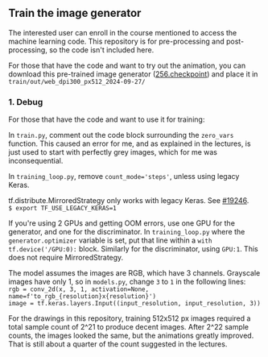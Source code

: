 ## Train the image generator

The interested user can enroll in the course mentioned to access the machine learning code. This repository is for pre-processing and post-processing, so the code isn't included here.

For those that have the code and want to try out the animation, you can download this pre-trained image generator ([256.checkpoint](s3://symbolfigures.io/thirdstudy/train/out/web_dpi300_px512_2024-09-27/256.checkpoint)) and place it in `train/out/web_dpi300_px512_2024-09-27/`

### 1. Debug

For those that have the code and want to use it for training:

In `train.py`, comment out the code block surrounding the `zero_vars` function. This caused an error for me, and as explained in the lectures, is just used to start with perfectly grey images, which for me was inconsequential.

In `training_loop.py`, remove `count_mode='steps'`, unless using legacy Keras.

tf.distribute.MirroredStrategy only works with legacy Keras. See [#19246](https://github.com/keras-team/keras/issues/19246).  
`$ export TF_USE_LEGACY_KERAS=1`

If you're using 2 GPUs and getting OOM errors, use one GPU for the generator, and one for the discriminator. In `training_loop.py` where the `generator.optimizer` variable is set, put that line within a `with tf.device('/GPU:0):` block. Similarly for the discriminator, using `GPU:1`. This does not require MirroredStrategy.

The model assumes the images are RGB, which have 3 channels. Grayscale images have only 1, so in `models.py`, change `3` to `1` in the following lines:  
`rgb = conv_2d(x, 3, 1, activation=None, name=f'to_rgb_{resolution}x{resolution}')`  
`image = tf.keras.layers.Input((input_resolution, input_resolution, 3))`

For the drawings in this repository, training 512x512 px images required a total sample count of 2^21 to produce decent images. After 2^22 sample counts, the images looked the same, but the animations greatly improved. That is still about a quarter of the count suggested in the lectures.